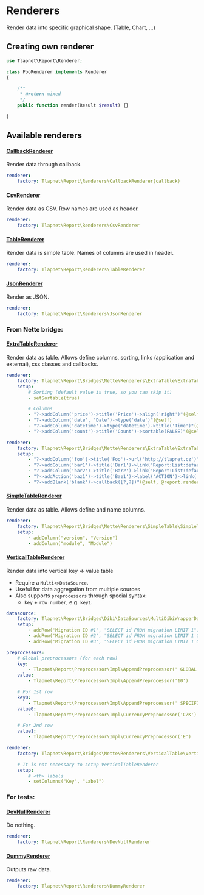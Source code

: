 # Renderers

Render data into specific graphical shape. (Table, Chart, ...)

## Creating own renderer

```php
use Tlapnet\Report\Renderer;

class FooRenderer implements Renderer
{

    /**
     * @return mixed
     */
    public function render(Result $result) {}

}
```

## Available renderers

#### [CallbackRenderer](src/Renderers/CallbackRenderer.php)

Render data through callback.

```yaml
renderer:
    factory: Tlapnet\Report\Renderers\CallbackRenderer(callback)
```

#### [CsvRenderer](src/Renderers/CsvRenderer.php)

Render data as CSV. Row names are used as header.

```yaml
renderer:
    factory: Tlapnet\Report\Renderers\CsvRenderer
```

#### [TableRenderer](src/Renderers/TableRenderer.php)

Render data is simple table. Names of columns are used in header.

```yaml
renderer:
    factory: Tlapnet\Report\Renderers\TableRenderer
```

#### [JsonRenderer](src/Renderers/JsonRenderer.php)

Render as JSON.

```yaml
renderer:
    factory: Tlapnet\Report\Renderers\JsonRenderer
```

### From Nette bridge:

#### [ExtraTableRenderer](src/Bridges/Nette/Renderers/ExtraTable/ExtraTableRenderer.php)

Render data as table. Allows define columns, sorting, links (application and external), css classes and callbacks.

```yaml
renderer:
    factory: Tlapnet\Report\Bridges\Nette\Renderers\ExtraTable\ExtraTableRenderer
    setup:
        # Sorting (default value is true, so you can skip it)
        - setSortable(true)

        # Columns
        - "?->addColumn('price')->title('Price')->align('right')"(@self)
        - "?->addColumn('date', 'Date')->type('date')"(@self)
        - "?->addColumn('datetime')->type('datetime')->title('Time')"(@self)
        - "?->addColumn('count')->title('Count')->sortable(FALSE)"(@self)
```

```yaml
renderer:
    factory: Tlapnet\Report\Bridges\Nette\Renderers\ExtraTable\ExtraTableRenderer
    setup:
        - "?->addColumn('foo')->title('Foo')->url('http://tlapnet.cz')"(@self)
        - "?->addColumn('bar1')->title('Bar1')->link('Report:List:default')"(@self)
        - "?->addColumn('bar2')->title('Bar2')->link('Report:List:default', ['args1' => '#foo'])"(@self)
        - "?->addAction('baz1')->title('Baz1')->label('ACTION')->link('Report:List:default', ['args1' => '#foo'])"(@self)
        - "?->addBlank('blank')->callback([?,?])"(@self, @report.renderer.callback, process )
```

#### [SimpleTableRenderer](src/Bridges/Nette/Renderers/SimpleTable/SimpleTableRenderer.php)

Render data as table. Allows define and name columns.

```yaml
renderer:
    factory: Tlapnet\Report\Bridges\Nette\Renderers\SimpleTable\SimpleTableRenderer
    setup:
        - addColumn("version", "Version")
        - addColumn("module", "Module")
```

#### [VerticalTableRenderer](src/Bridges/Nette/Renderers/VerticalTable/VerticalTableRenderer.php)

Render data into vertical key => value table

- Require a `Multi<>DataSource`.
- Useful for data aggregation from multiple sources
- Also supports `preprocessors` through special syntax:
	- `key` + `row number`, e.g. `key1`.

```yaml
datasource:
    factory: Tlapnet\Report\Bridges\Dibi\DataSources\MultiDibiWrapperDataSource
    setup:
        - addRow('Migration ID #1', "SELECT id FROM migration LIMIT 1")
        - addRow('Migration ID #2', "SELECT id FROM migration LIMIT 1 OFFSET 1")
        - addRow('Migration ID #3', "SELECT id FROM migration LIMIT 1 OFFSET 2")

preprocessors:
    # Global preprocessors (for each row)
    key:
        - Tlapnet\Report\Preprocessor\Impl\AppendPreprocessor(' GLOBAL')
    value:
        - Tlapnet\Report\Preprocessor\Impl\AppendPreprocessor('10')

    # For 1st row
    key0:
        - Tlapnet\Report\Preprocessor\Impl\AppendPreprocessor(' SPECIFIC-KEY')
    value0:
        - Tlapnet\Report\Preprocessor\Impl\CurrencyPreprocessor('CZK')

    # For 2nd row
    value1:
        - Tlapnet\Report\Preprocessor\Impl\CurrencyPreprocessor('E')

renderer:
    factory: Tlapnet\Report\Bridges\Nette\Renderers\VerticalTable\VerticalTableRenderer

    # It is not necessary to setup VerticalTableRenderer
    setup:
        # <th> labels
        - setColumns("Key", "Label")
```

### For tests:

#### [DevNullRenderer](src/Renderers/DevNullRenderer.php)

Do nothing.

```yaml
renderer:
    factory: Tlapnet\Report\Renderers\DevNullRenderer
```

#### [DummyRenderer](src/Renderers/DummyRenderer.php)

Outputs raw data.

```yaml
renderer:
    factory: Tlapnet\Report\Renderers\DummyRenderer
```
